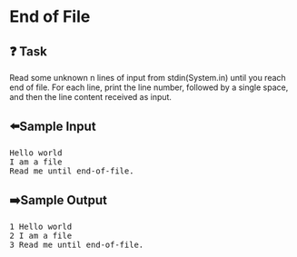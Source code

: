# End of File
## ❓ Task
Read some unknown n lines of input from stdin(System.in) until you reach end of file.  For each line, print the line number, followed by a single space, and then the line content received as input.

## ⬅️Sample Input
<pre>
Hello world
I am a file
Read me until end-of-file.
</pre>

## ➡️Sample Output
<pre>
1 Hello world
2 I am a file
3 Read me until end-of-file.
</pre>